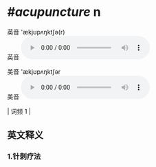 # ***\#acupuncture*** n
英音 'ækjʊpʌŋktʃə(r)  
英音
<audio src="./media/acupuncture1.aac" controls="controls"></audio>

美音 'ækjʊpʌŋktʃər  
美音
<audio src="./media/acupuncture2.aac" controls="controls"></audio>



| 词频 1 |  

英文释义
---
### 1.**针刺疗法**  


